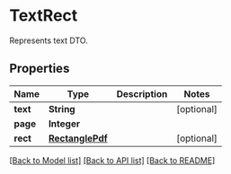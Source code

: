 
# TextRect
Represents text DTO.

## Properties
Name | Type | Description | Notes
------------ | ------------- | ------------- | -------------
**text** | **String** |  |  [optional]
**page** | **Integer** |  | 
**rect** | [**RectanglePdf**](RectanglePdf.md) |  |  [optional]


[[Back to Model list]](../../README.md#documentation-for-models) [[Back to API list]](../../README.md#documentation-for-api-endpoints) [[Back to README]](../../README.md)


